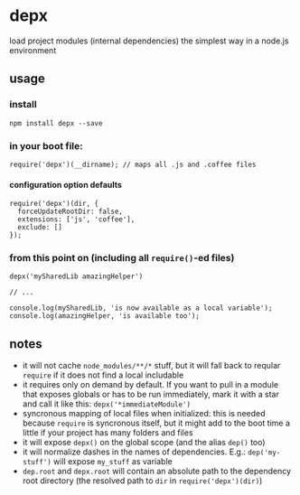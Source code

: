 # depx

load project modules (internal dependencies) the simplest way in a node.js environment


## usage
### install
    npm install depx --save

### in your boot file:
    require('depx')(__dirname); // maps all .js and .coffee files

#### configuration option defaults
    require('depx')(dir, {
      forceUpdateRootDir: false,
      extensions: ['js', 'coffee'],
      exclude: []
    });

### from this point on (including all `require()`-ed files)
    depx('mySharedLib amazingHelper')

    // ...

    console.log(mySharedLib, 'is now available as a local variable');
    console.log(amazingHelper, 'is available too');

## notes
- it will not cache `node_modules/**/*` stuff, but it will fall back to reqular `require` if it does not find a local includable
- it requires only on demand by default. If you want to pull in a module that exposes globals or has to be run immediately, mark it with a star and call it like this: `depx('*immediateModule')`
- syncronous mapping of local files when initialized: this is needed because `require` is syncronous itself, but it might add to the boot time a little if your project has many folders and files
- it will expose `depx()` on the global scope (and the alias `dep()` too)
- it will normalize dashes in the names of dependencies. E.g.: `dep('my-stuff')` will expose `my_stuff` as variable
- `dep.root` and `depx.root` will contain an absolute path to the dependency root directory (the resolved path to `dir` in `require('depx')(dir)`)
